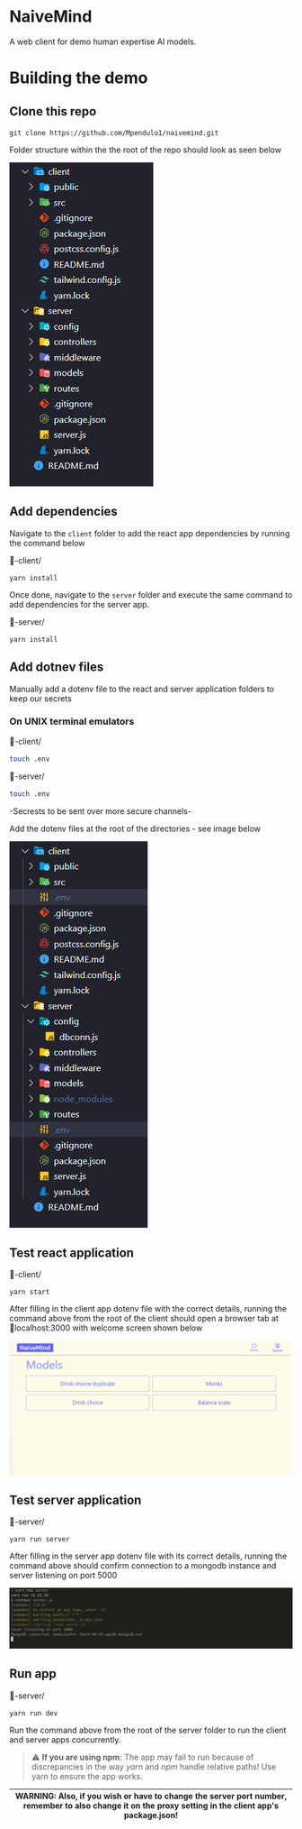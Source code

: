 # NaiveMind
A web client for demo human expertise AI models.

# Building the demo
## Clone this repo
```git
git clone https://github.com/Mpendulo1/naivemind.git
```
Folder structure within the the root of the repo should look as seen below

![showing initial repo folder structure](https://github.com/Mpendulo1/naivemind/blob/master/initial-repo-structure.png?raw=true)

## Add dependencies
Navigate to the `client` folder to add the react app dependencies by running the command below

📂-client/
```
yarn install
```
Once done, navigate to the `server` folder and execute the same command to add dependencies for the server app.

📂-server/
```
yarn install
```

## Add dotnev files
Manually add a dotenv file to the react and server application folders to keep our secrets
### On UNIX terminal emulators
📂-client/
```bash
touch .env
```
📂-server/
```bash
touch .env
```
-Secrests to be sent over more secure channels-

Add the dotenv files at the root of the directories - see image below

![showing repo folder structure with env files](https://github.com/Mpendulo1/naivemind/blob/master/repo-structure-with-envs.png?raw=true)

## Test react application
📂-client/
```
yarn start
```
After filling in the client app dotenv file with the correct details, running the command above from the root of the client should open a browser tab at 🔗localhost:3000 with welcome screen shown below

![showing react app screenshot](https://github.com/Mpendulo1/naivemind/blob/master/react-app-snapshot.png?raw=true)

## Test server application
📂-server/
```
yarn run server
```
After filling in the server app dotenv file with its correct details, running the command above should confirm connection to a mongodb instance and server listening on port 5000

![showing terminal](https://github.com/Mpendulo1/naivemind/blob/master/server-app-snapshot.png?raw=true)

## Run app
📂-server/
```
yarn run dev
```
Run the command above from the root of the server folder to run the client and server apps concurrently. 

> :warning: **If you are using npm**: The app may fail to run because of discrepancies in the way _yarn_ and _npm_ handle relative paths! Use yarn to ensure the app works.

| WARNING: Also, if you wish or have to change the server port number, remember to also change it on the proxy setting in the client app's package.json! |
| --- |





